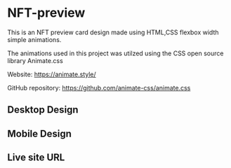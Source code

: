 # NFT-preview
This is an NFT preview card design made using HTML,CSS flexbox width simple animations.

The animations used in this project was utilzed using the CSS open source library Animate.css

Website: https://animate.style/

GitHub repository: https://github.com/animate-css/animate.css

## Desktop Design


## Mobile Design


## Live site URL

